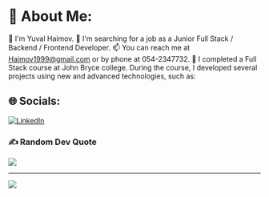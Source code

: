 # 💫 About Me:
👋 I'm Yuval Haimov.
👀 I'm searching for a job as a Junior Full Stack / Backend / Frontend Developer.
📫 You can reach me at Haimov1999@gmail.com or by phone at 054-2347732.
🌱 I completed a Full Stack course at John Bryce college.
During the course, I developed several projects using new and advanced technologies, such as:





## 🌐 Socials:
[![LinkedIn](https://img.shields.io/badge/LinkedIn-%230077B5.svg?logo=linkedin&logoColor=white)](https://www.linkedin.com/in/yuval-haimov/) 

### ✍️ Random Dev Quote
![](https://quotes-github-readme.vercel.app/api?type=horizontal&theme=radical)

---
[![](https://visitcount.itsvg.in/api?id=yuvalhaimov1&icon=0&color=1)](https://visitcount.itsvg.in)
